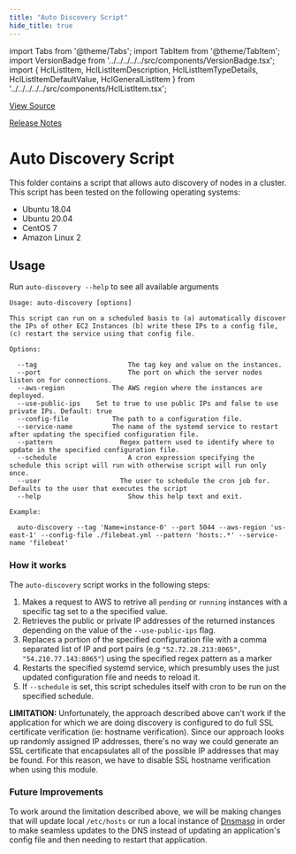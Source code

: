 ```yaml
---
title: "Auto Discovery Script"
hide_title: true
---
```


import Tabs from '@theme/Tabs';
import TabItem from '@theme/TabItem';
import VersionBadge from '../../../../../src/components/VersionBadge.tsx';
import { HclListItem, HclListItemDescription, HclListItemTypeDetails, HclListItemDefaultValue, HclGeneralListItem } from '../../../../../src/components/HclListItem.tsx';

<a href="https://github.com/gruntwork-io/terraform-aws-elk/tree/master/modules%2Fauto-discovery" className="link-button" title="View the source code for this module in GitHub.">View Source</a>

<a href="https://github.com/gruntwork-io/terraform-aws-elk/releases?q=" className="link-button" title="Release notes for only the service catalog versions which impacted this service.">Release Notes</a>

# Auto Discovery Script

This folder contains a script that allows auto discovery of nodes in a cluster. This script has been tested on the following operating systems:

*   Ubuntu 18.04
*   Ubuntu 20.04
*   CentOS 7
*   Amazon Linux 2

## Usage

Run `auto-discovery --help` to see all available arguments

```
Usage: auto-discovery [options]

This script can run on a scheduled basis to (a) automatically discover the IPs of other EC2 Instances (b) write these IPs to a config file, (c) restart the service using that config file.

Options:

  --tag					      The tag key and value on the instances.
  --port				      The port on which the server nodes listen on for connections.
  --aws-region			  The AWS region where the instances are deployed.
  --use-public-ips    Set to true to use public IPs and false to use private IPs. Default: true
  --config-file			  The path to a configuration file.
  --service-name		  The name of the systemd service to restart after updating the specified configuration file.
  --pattern				    Regex pattern used to identify where to update in the specified configuration file.
  --schedule				  A cron expression specifying the schedule this script will run with otherwise script will run only once.
  --user			      	The user to schedule the cron job for. Defaults to the user that executes the script
  --help				      Show this help text and exit.

Example:

  auto-discovery --tag 'Name=instance-0' --port 5044 --aws-region 'us-east-1' --config-file ./filebeat.yml --pattern 'hosts:.*' --service-name 'filebeat'
```

### How it works

The `auto-discovery` script works in the following steps:

1.  Makes a request to AWS to retrive all `pending` or `running` instances with a specific tag set to a the specified value.
2.  Retrieves the public or private IP addresses of the returned instances depending on the value of the `--use-public-ips` flag.
3.  Replaces a portion of the specified configuration file with a comma separated list of IP and port pairs (e.g `"52.72.28.213:8065", "54.210.77.143:8065"`) using the specified regex pattern as a marker
4.  Restarts the specified systemd service, which presumbly uses the just updated configuration file and needs to reload it.
5.  If `--schedule` is set, this script schedules itself with cron to be run on the specified schedule.

**LIMITATION:** Unfortunately, the approach described above can't work if the application for which we are doing discovery
is configured to do full SSL certificate verification (ie: hostname verification). Since our approach looks up randomly
assigned IP addresses, there's no way we could generate an SSL certificate that encapsulates all of the possible IP addresses
that may be found. For this reason, we have to disable SSL hostname verification when using this module.

### Future Improvements

To work around the limitation described above, we will be making changes that will update local `/etc/hosts` or run a
local instance of [Dnsmasq](http://www.thekelleys.org.uk/dnsmasq/doc.html) in order to make seamless updates to the DNS
instead of updating an application's config file and then needing to restart that application.


<!-- ##DOCS-SOURCER-START
{
  "originalSources": [
    "https://github.com/gruntwork-io/terraform-aws-elk/tree/readme.md",
    "https://github.com/gruntwork-io/terraform-aws-elk/tree/variables.tf",
    "https://github.com/gruntwork-io/terraform-aws-elk/tree/outputs.tf"
  ],
  "sourcePlugin": "module-catalog-api",
  "hash": "148d2363ae4eeb2cc17ad1aec1216fa0"
}
##DOCS-SOURCER-END -->
